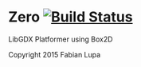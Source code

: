 Zero [![Build Status](https://travis-ci.org/Flaiker/Zero.svg)](https://travis-ci.org/Flaiker/Zero)
====

LibGDX Platformer using Box2D

Copyright 2015 Fabian Lupa